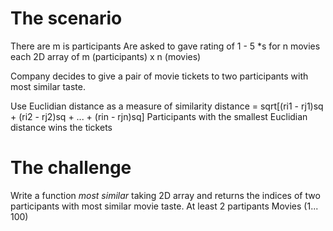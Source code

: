 # The scenario
There are m is participants
Are asked to gave rating of 1 - 5 *s for n movies each
2D array of m (participants) x n (movies)

Company decides to give a pair of movie tickets to two participants with most similar taste.

Use Euclidian distance as a measure of similarity
distance = sqrt[(ri1 - rj1)sq + (ri2 - rj2)sq + ... + (rin - rjn)sq]
Participants with the smallest Euclidian distance wins the tickets

# The challenge
Write a function _most similar_ taking 2D array and returns the indices of two participants with most similar movie taste.
At least 2 partipants
Movies (1... 100)
